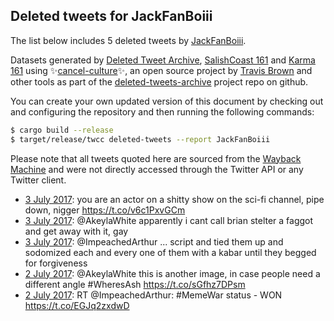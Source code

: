 ## Deleted tweets for JackFanBoiii

The list below includes 5 deleted tweets by
[JackFanBoiii](https://twitter.com/JackFanBoiii).



Datasets generated by [Deleted Tweet Archive](https://twitter.com/deletedtweet161), 
[SalishCoast 161](https://twitter.com/SalishCoastA) and [Karma 161](https://twitter.com/KarmaOneSixOne) 
using ✨[cancel-culture](https://github.com/travisbrown/cancel-culture)✨, an open source project by 
[Travis Brown](https://twitter.com/travisbrown) and other tools as part of the 
[deleted-tweets-archive](https://github.com/salcoast/deleted-tweets-archive/) project repo on github.

You can create your own updated version of this document by checking out and configuring the
repository and then running the following commands:

```bash
$ cargo build --release
$ target/release/twcc deleted-tweets --report JackFanBoiii
```

Please note that all tweets quoted here are sourced from the
[Wayback Machine](https://web.archive.org) and were not directly accessed through the Twitter API or
any Twitter client.

* [ 3 July 2017](https://web.archive.org/web/20170703020318/https://twitter.com/JackFanBoiii/status/881694810855362561): you are an actor on a shitty show on the sci-fi channel, pipe down, nigger https://t.co/v6c1PxvGCm
* [ 3 July 2017](https://web.archive.org/web/20170703001756/https://twitter.com/JackFanBoiii/status/881668294452891648): @AkeylaWhite apparently i cant call brian stelter a faggot and get away with it, gay
* [ 3 July 2017](https://web.archive.org/web/20170703000645/https://twitter.com/JackFanBoiii/status/881665480074948608): @ImpeachedArthur ... script and tied them up and sodomized each and every one of them with a kabar until they begged for forgiveness
* [ 2 July 2017](https://web.archive.org/web/20170702232849/https://twitter.com/JackFanBoiii/status/881655933843255296): @AkeylaWhite this is another image, in case people need a different angle #WheresAsh https://t.co/sGfhz7DPsm
* [ 2 July 2017](https://web.archive.org/web/20170702225653/https://twitter.com/JackFanBoiii/status/881647897544200192): RT @ImpeachedArthur: #MemeWar status - WON https://t.co/EGJq2zxdwD
